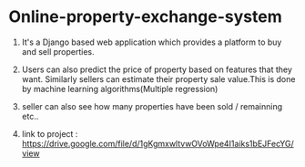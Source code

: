 # Online-property-exchange-system

1. It's a Django based web application which provides a platform to buy and sell properties.
2. Users can also predict the price of property based on features that they want. Similarly sellers can estimate their property sale value.This is done by machine learning algorithms(Multiple regression)
3. seller can also see how many properties have been sold / remainning etc..

4. link to project : https://drive.google.com/file/d/1gKgmxwltvwOVoWpe4I1aiks1bEJFecYG/view
